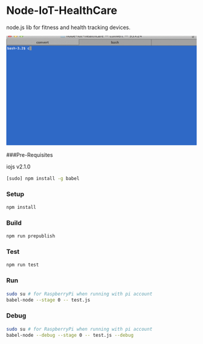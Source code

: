 Node-IoT-HealthCare
===================

node.js lib for fitness and health tracking devices.

![Demo](./demo.gif)

###Pre-Requisites

iojs v2.1.0

```sh
[sudo] npm install -g babel
```
### Setup
```sh
npm install 
```

### Build
```sh
npm run prepublish
```

### Test
```sh
npm run test
```

### Run
```sh
sudo su # for RaspberryPi when running with pi account
babel-node --stage 0 -- test.js
```

### Debug
```sh
sudo su # for RaspberryPi when running with pi account
babel-node --debug --stage 0 -- test.js --debug
```
